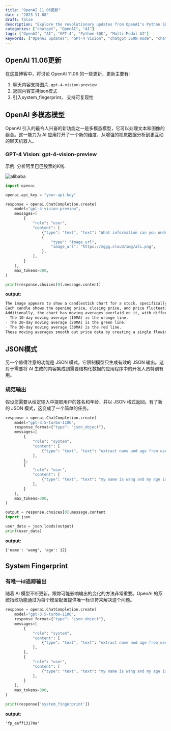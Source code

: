 ```yaml
---
title: "OpenAI 11.06更新"
date : "2023-11-08"
draft: false
description: "Explore the revolutionary updates from OpenAI's Python SDK 1.0.0, including multi-modal models, JSON mode responses, and system fingerprints, and how they can transform AI interactions."
categories: ["chatgpt", "OpenAI", "AI"]
tags: ["OpenAI", "AI", "GPT-4", "Python SDK", "Multi-Modal AI"]
keywords: ["OpenAI updates", "GPT-4 Vision", "chatgpt JSON mode", "chatgpt system fingerprint"]
---
```


## OpenAI 11.06更新

在这篇博客中，将讨论 OpenAI 11.06 的一些更新，更新主要有:
1. 聊天内容支持图片, ``gpt-4-vision-preview``
2. 返回内容支持json模式
3. 引入system_fingerprint， 支持可复现性

## OpenAI 多模态模型

OpenAI 引入的最令人兴奋的新功能之一是多模态模型，它可以处理文本和图像的组合。这一能力为 AI 应用打开了一个新的维度，从增强的视觉数据分析到更互动的聊天机器人。
### GPT-4 Vision: gpt-4-vision-preview
示例: 分析阿里巴巴股票的K线.

![alibaba](https://mggg.cloud/img/ali.png)

```python
import openai

openai.api_key = "your-api-key"

response = openai.ChatCompletion.create(
    model="gpt-4-vision-preview",
    messages=[
        {
            "role": "user",
            "content": [
                {"type": "text", "text": "What information can you understand from the K-line of the image?"},
                {
                    "type": "image_url",
                    "image_url": "https://mggg.cloud/img/ali.png",
                },
            ],
        }
    ],
    max_tokens=300,
)

print(response.choices[0].message.content)
```

**output:**
```md
The image appears to show a candlestick chart for a stock, specifically ticker 'BABA' which is Alibaba Group Holding Limited. Candlestick charts are commonly used in stock trading to show price movements over time, with each candle representing the trading activity for a specific period.
Each candle shows the opening price, closing price, and price fluctuations within the period it represents. A candle is filled or colored if the closing price is below the opening price (indicating a decrease in price), and it is usually white or hollow if the closing price is above the opening price (indicating an increase in price). The 'wick' or 'shadow' extending from the top or bottom of each candle indicates the high and low prices reached during the period.
Additionally, the chart has moving averages overlaid on it, with different time periods indicated by different colored lines:\n\n- The 5-day moving average (5MA) is the purple line.
- The 10-day moving average (10MA) is the orange line.
- The 20-day moving average (20MA) is the green line.
- The 30-day moving average (30MA) is the red line.
These moving averages smooth out price data by creating a single flowing line and provide insight into the direction of the trend. The chart indicates the moving averages are trending downwards during this period, suggesting that there was a general downtrend in the stock's price. However, near the end of the visible timeline, it appears the trend might be
```

## JSON模式
另一个值得注意的功能是 JSON 模式，它限制模型只生成有效的 JSON 输出。这对于需要将 AI 生成的内容集成到需要结构化数据的应用程序中的开发人员特别有用。


### 规范输出

假设您需要从给定输入中提取用户的姓名和年龄，并以 JSON 格式返回。有了新的 JSON 模式，这变成了一个简单的任务。

```python
response = openai.ChatCompletion.create(
    model="gpt-3.5-turbo-1106",
    response_format={"type": "json_object"},
    messages=[
        {
            "role": "system",
            "content": [
                {"type": "text", "text": "extract name and age from user input, return a json object"},
            ],
        },
        {
            "role": "user",
            "content": [
                {"type": "text", "text": "my name is wang and my age is 12, "},
            ],
        }
    ],
    max_tokens=300,
)

output = response.choices[0].message.content
import json

user_data = json.loads(output)
print(user_data)
```

**output:**
```md
{'name': 'wang', 'age': 12}
```


## System Fingerprint

### 有唯一id追踪输出

随着 AI 模型不断更新，跟踪可能影响输出的变化的方法非常重要。OpenAI 的系统指纹功能通过为每个模型配置提供唯一标识符来解决这个问题。


```python
response = openai.ChatCompletion.create(
    model="gpt-3.5-turbo-1106",
    response_format={"type": "json_object"},
    messages=[
        {
            "role": "system",
            "content": [
                {"type": "text", "text": "extract name and age from user input, return a json object"},
            ],
        },
        {
            "role": "user",
            "content": [
                {"type": "text", "text": "my name is wang and my age is 12, "},
            ],
        }
    ],
    max_tokens=300,
)

print(response['system_fingerprint'])
```

**output:**
```md
'fp_eeff13170a'
```